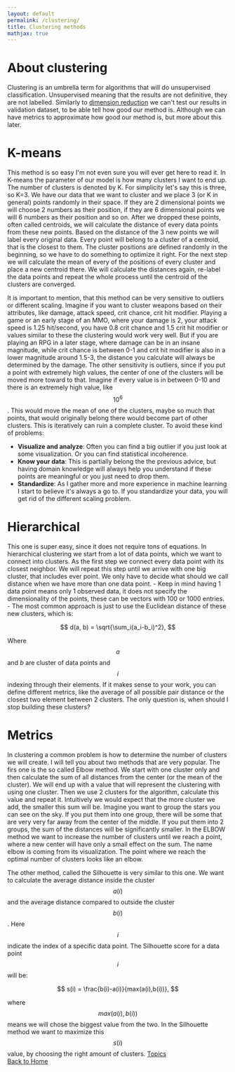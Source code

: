 ```yaml
---
layout: default
permalink: /clustering/
title: Clustering methods
mathjax: true
---
```

<script src="https://polyfill.io/v3/polyfill.min.js?features=es6"></script>
<script id="MathJax-script" async
        src="https://cdn.jsdelivr.net/npm/mathjax@3/es5/tex-mml-chtml.js">
</script>

# About clustering
Clustering is an umbrella term for algorithms that will do unsupervised classification. Unsupervised meaning that the results are not definitive, they are not labelled. Similarly to [dimension reduction](/dim_red/) we can't test our results in validation dataset, to be able tell how good our method is. Although we can have metrics to approximate how good our method is, but more about this later.

# K-means
This method is so easy I'm not even sure you will ever get here to read it. In K-means the parameter of our model is how many clusters I want to end up. The number of clusters is denoted by K. For simplicity let's say this is three, so K=3. We have our data that we want to cluster and we place 3 (or K in general) points randomly in their space. If they are 2 dimensional points we will choose 2 numbers as their position, if they are 6 dimensional points we will 6 numbers as their position and so on. After we dropped these points, often called centroids, we will calculate the distance of every data points from these new points. Based on the distance of the 3 new points we will label every original data. Every point will belong to a cluster of a centroid, that is the closest to them. The cluster positions are defined randomly in the beginning, so we have to do something to optimize it right. For the next step we will calculate the mean of every of the positions of every cluster and place a new centroid there. We will calculate the distances again, re-label the data points and repeat the whole process until the centroid of the clusters are converged.  

It is important to mention, that this method can be very sensitive to outliers or different scaling. Imagine if you want to cluster weapons based on their attributes, like damage, attack speed, crit chance, crit hit modifier. Playing a game or an early stage of an MMO, where your damage is 2, your attack speed is 1.25 hit/second, you have 0.8 crit chance and 1.5 crit hit modifier or values similar to these the clustering would work very well. But if you are playing an RPG in a later stage, where damage can be in an insane magnitude, while crit chance is between 0-1 and crit hit modifier is also in a lower magnitude around 1.5-3, the distance you calculate will always be determined by the damage. The other sensitivity is outliers, since if you put a point with extremely high values, the center of one of the clusters will be moved more toward to that. Imagine if every value is in between 0-10 and there is an extremely high value, like $$10^6$$. This would move the mean of one of the clusters, maybe so much that points, that would originally belong there would become part of other clusters. This is iteratively can ruin a complete cluster. To avoid these kind of problems:

 - **Visualize and analyze**: Often you can find a big outlier if you just look at some visualization. Or you can find statistical incoherence.
 - **Know your data**: This is partially belong the the previous advice, but having domain knowledge will always help you understand if these points are meaningful or you just need to drop them.
 - **Standardize**: As I gather more and more experience in machine learning I start to believe  it's always a go to. If you standardize your data, you will get rid of the different scaling problem.
# Hierarchical
This one is super easy, since it does not require tons of equations. In hierarchical clustering we start from a lot of data points, which we want to connect into clusters. As the first step we connect every data point with its closest neighbor. We will repeat this step until we arrive with one big cluster, that includes ever point. We only have to decide what should we call distance when we have more than one data point. - Keep in mind having 1 data point means only 1 observed data, it does not specify the dimensionality of the points, these can be vectors with 100 or 1000 entries. - The most common approach is just to use the Euclidean distance of these new clusters, which is:  

$$ 
d(a, b) = \sqrt{\sum_i(a_i-b_i)^2},
$$  

Where $$a$$ and $b$ are cluster of data points and $$i$$ indexing through their elements. If it makes sense to your work, you can define different metrics, like the average of all possible pair distance or the closest two element between 2 clusters. The only question is, when should I stop building these clusters? 
<!---
 We just define a good distance metric and we start to connect things. Defining distances is a new thing to you? Fear no more, if you got so far this one will be a peace of cake. Naturally when we are talking about distance we talk about the Euclidean distance, which is the square root of the summed square distances. Meaning that if I havhote a data point with multiple dimension and I want to check it's distance from an other one I calculate the following:
$$
d(a, b) = \sqrt{\sum_i(a_i-b_i)^2},
$$
where i is just the index to go through every dimension of our data points, $$a$$ and $$b$$ are the data points that I want to compare. This is the metric people usually use, but just because it's the most common doesn't mean it's the only one.  
-->
# Metrics
In clustering a common problem is how to determine the number of clusters we will create. I will tell you about two methods that are very popular. The firs one is the so called Elbow method. We start with one cluster only and then calculate the sum of all distances from the center (or the mean of the cluster). We will end up with a value that will represent the clustering with using one cluster. Then we use 2 clusters for the algorithm, calculate this value and repeat it. Intuitively we would expect that the more cluster we add, the smaller this sum will be. Imagine you want to group the stars you can see on the sky. If you put them into one group, there will be some that are very very far away from the center of the middle. If you put them into 2 groups, the sum of the distances will be significantly smaller. In the ELBOW method we want to increase the number of clusters until we reach a point, where a new center will have only a small effect on the sum. The name elbow is coming from its visualization. The point where we reach the optimal number of clusters looks like an elbow.

The other method, called the Silhouette is very similar to this one. We want to calculate the average distance inside the cluster $$a(i)$$ and the average distance compared to outside the cluster $$b(i)$$. Here $$i$$ indicate the index of a specific data point. The Silhouette score for a data point $$i$$ will be:   
  
$$
s(i) = \frac{b(i)-a(i)}{max(a(i),b(i))},
$$

where $$max(a(i),b(i))$$ means we will chose the biggest value from the two. In the Silhouette method we want to maximize this $$s(i)$$ value, by choosing the right amount of clusters.
[Topics](/topics/)  
[Back to Home](/)